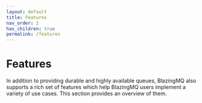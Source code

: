 ```yaml
---
layout: default
title: Features
nav_order: 2
has_children: true
permalink: /features
---
```


# [](#features)Features

In addition to providing durable and highly available queues, BlazingMQ also
supports a rich set of features which help BlazingMQ users implement a variety
of use cases.  This section provides an overview of them.
